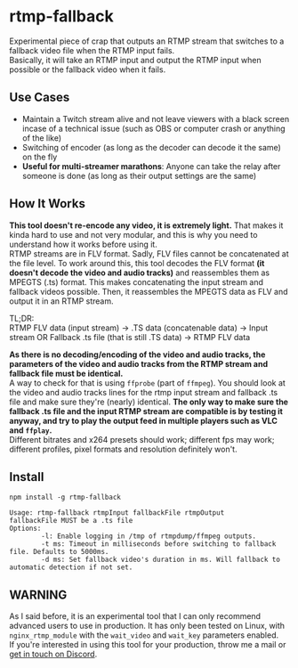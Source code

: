 # rtmp-fallback

Experimental piece of crap that outputs an RTMP stream that switches to a fallback video file when the RTMP input fails.  
Basically, it will take an RTMP input and output the RTMP input when possible or the fallback video when it fails.

## Use Cases

- Maintain a Twitch stream alive and not leave viewers with a black screen incase of a technical issue (such as OBS or computer crash or anything of the like)
- Switching of encoder (as long as the decoder can decode it the same) on the fly
- **Useful for multi-streamer marathons**: Anyone can take the relay after someone is done (as long as their output settings are the same)

## How It Works

**This tool doesn't re-encode any video, it is extremely light.** That makes it kinda hard to use and not very modular, and this is why you need to understand how it works before using it.  
RTMP streams are in FLV format. Sadly, FLV files cannot be concatenated at the file level. To work around this, this tool decodes the FLV format **(it doesn't decode the video and audio tracks)** and reassembles them as MPEGTS (.ts) format. This makes concatenating the input stream and fallback videos possible. Then, it reassembles the MPEGTS data as FLV and output it in an RTMP stream.

TL;DR:  
RTMP FLV data (input stream) -> .TS data (concatenable data) -> Input stream OR Fallback .ts file (that is still .TS data) -> RTMP FLV data

**As there is no decoding/encoding of the video and audio tracks, the parameters of the video and audio tracks from the RTMP stream and fallback file must be identical.**  
A way to check for that is using `ffprobe` (part of `ffmpeg`). You should look at the video and audio tracks lines for the rtmp input stream and fallback .ts file and make sure they're (nearly) identical. **The only way to make sure the fallback .ts file and the input RTMP stream are compatible is by testing it anyway, and try to play the output feed in multiple players such as VLC and `ffplay`.**  
Different bitrates and x264 presets should work; different fps may work; different profiles, pixel formats and resolution definitely won't.

## Install

`npm install -g rtmp-fallback`  
```
Usage: rtmp-fallback rtmpInput fallbackFile rtmpOutput
fallbackFile MUST be a .ts file
Options:
        -l: Enable logging in /tmp of rtmpdump/ffmpeg outputs.
        -t ms: Timeout in milliseconds before switching to fallback file. Defaults to 5000ms.
        -d ms: Set fallback video's duration in ms. Will fallback to automatic detection if not set.
```

## WARNING

As I said before, it is an experimental tool that I can only recommend advanced users to use in production. It has only been tested on Linux, with `nginx_rtmp_module` with the `wait_video` and `wait_key` parameters enabled.  
If you're interested in using this tool for your production, throw me a mail or [get in touch on Discord](https://discord.gg/ThePooN).
